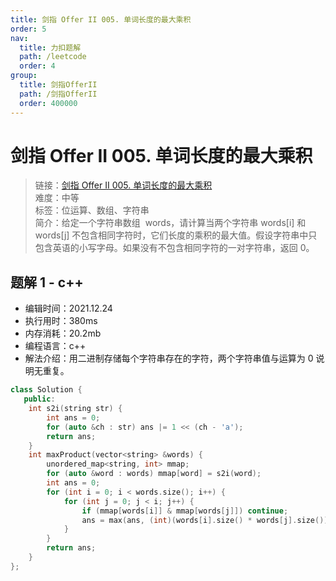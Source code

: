 ```yaml
---
title: 剑指 Offer II 005. 单词长度的最大乘积
order: 5
nav:
  title: 力扣题解
  path: /leetcode
  order: 4
group:
  title: 剑指OfferII
  path: /剑指OfferII
  order: 400000
---
```


# 剑指 Offer II 005. 单词长度的最大乘积

> 链接：[剑指 Offer II 005. 单词长度的最大乘积](https://leetcode-cn.com/problems/aseY1I/)  
> 难度：中等  
> 标签：位运算、数组、字符串  
> 简介：给定一个字符串数组  words，请计算当两个字符串 words[i] 和 words[j] 不包含相同字符时，它们长度的乘积的最大值。假设字符串中只包含英语的小写字母。如果没有不包含相同字符的一对字符串，返回 0。

## 题解 1 - c++

- 编辑时间：2021.12.24
- 执行用时：380ms
- 内存消耗：20.2mb
- 编程语言：c++
- 解法介绍：用二进制存储每个字符串存在的字符，两个字符串值与运算为 0 说明无重复。

```c++
class Solution {
   public:
    int s2i(string str) {
        int ans = 0;
        for (auto &ch : str) ans |= 1 << (ch - 'a');
        return ans;
    }
    int maxProduct(vector<string> &words) {
        unordered_map<string, int> mmap;
        for (auto &word : words) mmap[word] = s2i(word);
        int ans = 0;
        for (int i = 0; i < words.size(); i++) {
            for (int j = 0; j < i; j++) {
                if (mmap[words[i]] & mmap[words[j]]) continue;
                ans = max(ans, (int)(words[i].size() * words[j].size()));
            }
        }
        return ans;
    }
};
```
